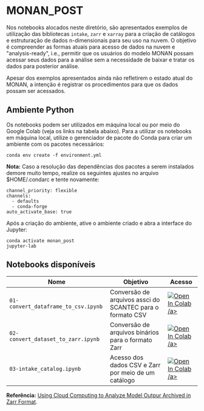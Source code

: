 # MONAN_POST

Nos notebooks alocados neste diretório, são apresentados exemplos de utilização das bibliotecas `intake`, `zarr` e `xarray` para a criação de catálogos e estruturação de dados n-dimensionais para seu uso na nuvem. O objetivo é compreender as formas atuais para acesso de dados na nuvem e "analysis-ready", i.e., permitir que os usuários do modelo MONAN possam acessar seus dados para a análise sem a necessidade de baixar e tratar os dados para posterior análise.

Apesar dos exemplos apresentados ainda não refletirem o estado atual do MONAN, a intenção é registrar os procedimentos para que os dados possam ser acessados.

## Ambiente Python

Os notebooks podem ser utilizados em máquina local ou por meio do Google Colab (veja os links na tabela abaixo). Para a utilizar os notebooks em máquina local, utilize o gerenciador de pacote do Conda para criar um ambiente com os pacotes necessários:

```
conda env create -f environment.yml
```

**Nota:** Caso a resolução das dependências dos pacotes a serem instalados demore muito tempo, realize os seguintes ajustes no arquivo $HOME/.condarc e tente novamente:

```
channel_priority: flexible
channels:
  - defaults
  - conda-forge
auto_activate_base: true
```

Após a criação do ambiente, ative o ambiente criado e abra a interface do Jupyter:

```
conda activate monan_post
jupyter-lab
```

## Notebooks disponíveis

| Nome                                | Objetivo                                                  | Acesso |
|-------------------------------------|-----------------------------------------------------------|--------|
| `01-convert_dataframe_to_csv.ipynb` | Conversão de arquivos assci do SCANTEC para o formato CSV | <a target="_blank" href="https://colab.research.google.com/github/monanadmin/monan_post/blob/main/notebooks/01-convert_dataframe_to_csv.ipynb"><img src="https://colab.research.google.com/assets/colab-badge.svg" alt="Open In Colab"/>/a> |
| `02-convert_dataset_to_zarr.ipynb`  | Conversão de arquivos binários para o formato Zarr        | <a target="_blank" href="https://colab.research.google.com/github/monanadmin/monan_post/blob/main/notebooks/02-convert_dataset_to_zarr.ipynb"><img src="https://colab.research.google.com/assets/colab-badge.svg" alt="Open In Colab"/>/a> |
| `03-intake_catalog.ipynb`           | Acesso dos dados CSV e Zarr por meio de um catálogo       | <a target="_blank" href="https://colab.research.google.com/github/monanadmin/monan_post/blob/main/notebooks/03-intake_catalog.ipynb"><img src="https://colab.research.google.com/assets/colab-badge.svg" alt="Open In Colab"/>/a> |

**Referência:** [Using Cloud Computing to Analyze Model Outpur Archived in Zarr Format](https://journals.ametsoc.org/view/journals/atot/39/4/JTECH-D-21-0106.1.xml).
